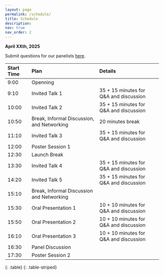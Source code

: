 ```yaml
---
layout: page
permalink: /schedule/
title: Schedule
description:
nav: true
nav_order: 2
---
```

**April XXth, 2025**

Submit questions for our panelists <a href="https://forms.gle/XXXX">here</a>.


| Start Time | Plan | Details |
| :---- | :---- | :---- |
| 9:00 | Openning |  |
| 9:10 | Invited Talk 1 | 35 \+ 15 minutes for Q\&A and discussion |
| 10:00 | Invited Talk 2 | 35 \+ 15 minutes for Q\&A and discussion |
| 10:50 | Break, Informal Discussion, and Networking | 20 minutes break |
| 11:10 | Invited Talk  3 | 35 \+ 15 minutes for Q\&A and discussion |
| 12:00 | Poster Session 1 |  |
| 12:30 | Launch Break |  |
| 13:30 | Invited Talk 4 | 35 \+ 15 minutes for Q\&A and discussion |
| 14:20 | Invited Talk 5 | 35 \+ 15 minutes for Q\&A and discussion |
| 15:10 | Break, Informal Discussion and Networking |  |
| 15:30 | Oral Presentation 1 | 10 \+ 10 minutes for Q\&A and discussion |
| 15:50 | Oral Presentation 2 | 10 \+ 10 minutes for Q\&A and discussion |
| 16:10 | Oral Presentation 3 | 10 \+ 10 minutes for Q\&A and discussion |
| 16:30 | Panel Discussion |  |
| 17:30 | Poster Session 2 |  |
{: .table}
{: .table-striped}

<br>
